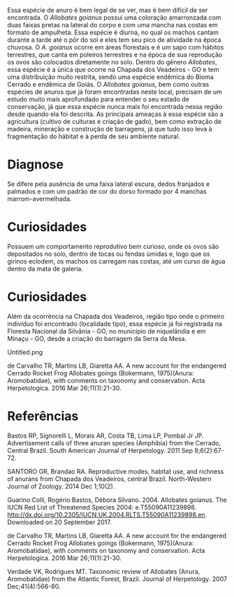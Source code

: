 ﻿Essa espécie de anuro é bem legal de se ver, mas é bem difícil de ser encontrada. O *Allobates goianus* possui uma coloração amarronzada com duas faixas pretas na lateral do corpo e com uma mancha nas costas em formato de ampulheta.
Essa espécie é diurna, no qual os machos cantam durante a tarde até o pôr do sol e eles tem seu pico de atividade na época chuvosa. O *A. goianus* ocorre em áreas florestais e é um sapo com hábitos terrestres, que canta em <glossario>poleiros</glossario> terrestres e na época de sua reprodução os ovos são colocados diretamente no solo. Dentro do gênero *Allobates*, essa espécie é a única que ocorre na Chapada dos Veadeiros - GO e tem uma distribuição muito restrita, sendo uma espécie endêmica do Bioma Cerrado e endêmica de Goiás.
O *Allobates goianus*, bem como outras espécies de anuros que já foram encontradas neste local, precisam de um estudo muito mais aprofundado para entender o seu estado de conservação, já que essa espécie nunca mais foi encontrada nessa região desde quando ela foi descrita. As principais ameaças à essa espécie são a agricultura (cultivo de culturas e criação de gado), bem como extração de madeira, mineração e construção de barragens, já que tudo isso leva à fragmentação do hábitat e à perda de seu ambiente natural.
 
# Diagnose
Se difere pela ausência de uma faixa lateral escura, dedos franjados e palmados e com um padrão de cor do dorso formado por 4 manchas marrom-avermelhada.


# Curiosidades
Possuem um comportamento reprodutivo bem curioso, onde os ovos são depositados no solo, dentro de tocas ou fendas úmidas e, logo que os girinos eclodem, os machos os carregam nas costas, até um curso de água dentro da mata de galeria.


# Curiosidades
Além da ocorrência na Chapada dos Veadeiros, região tipo onde o primeiro indivíduo foi encontrado (localidade tipo), essa espécie já foi registrada na Floresta Nacional da Silvânia - GO, no município de niquelândia e em Minaçu - GO, desde a criação do barragem da Serra da Mesa.




 Untitled.png 

de Carvalho TR, Martins LB, Giaretta AA. A new account for the endangered Cerrado Rocket Frog Allobates goings (Bokermann, 1975)(Anura: Aromobatidae), with comments on taxonomy and conservation. Acta Herpetologica. 2016 Mar 26;11(1):21-30.


# Referências
Bastos RP, Signorelli L, Morais AR, Costa TB, Lima LP, Pombal Jr JP. Advertisement calls of three anuran species (Amphibia) from the Cerrado, Central Brazil. South American Journal of Herpetology. 2011 Sep 8;6(2):67-72.


SANTORO GR, Brandao RA. Reproductive modes, habitat use, and richness of anurans from Chapada dos Veadeiros, central Brazil. North-Western Journal of Zoology. 2014 Dec 1;10(2).


Guarino Colli, Rogério Bastos, Débora Silvano. 2004. Allobates goianus. The IUCN Red List of Threatened Species 2004: e.T55090A11239898. http://dx.doi.org/10.2305/IUCN.UK.2004.RLTS.T55090A11239898.en. Downloaded on 20 September 2017.


de Carvalho TR, Martins LB, Giaretta AA. A new account for the endangered Cerrado Rocket Frog Allobates goings (Bokermann, 1975)(Anura: Aromobatidae), with comments on taxonomy and conservation. Acta Herpetologica. 2016 Mar 26;11(1):21-30.


Verdade VK, Rodrigues MT. Taxonomic review of Allobates (Anura, Aromobatidae) from the Atlantic Forest, Brazil. Journal of Herpetology. 2007 Dec;41(4):566-80.